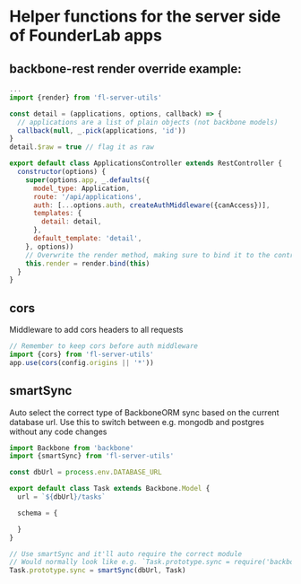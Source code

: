 # Helper functions for the server side of FounderLab apps

backbone-rest render override example:
-----------------------------
```javascript
...
import {render} from 'fl-server-utils'

const detail = (applications, options, callback) => {
  // applications are a list of plain objects (not backbone models)
  callback(null, _.pick(applications, 'id'))
}
detail.$raw = true // flag it as raw

export default class ApplicationsController extends RestController {
  constructor(options) {
    super(options.app, _.defaults({
      model_type: Application,
      route: '/api/applications',
      auth: [...options.auth, createAuthMiddleware({canAccess})],
      templates: {
        detail: detail,
      },
      default_template: 'detail',
    }, options))
    // Overwrite the render method, making sure to bind it to the controller
    this.render = render.bind(this)
  }
}
```

cors
----
Middleware to add cors headers to all requests

```javascript
// Remember to keep cors before auth middleware
import {cors} from 'fl-server-utils'
app.use(cors(config.origins || '*'))
```

smartSync
---------
Auto select the correct type of BackboneORM sync based on the current database url.
Use this to switch between e.g. mongodb and postgres without any code changes

```javascript
import Backbone from 'backbone'
import {smartSync} from 'fl-server-utils'

const dbUrl = process.env.DATABASE_URL

export default class Task extends Backbone.Model {
  url = `${dbUrl}/tasks`

  schema = {

  }
}

// Use smartSync and it'll auto require the correct module
// Would normally look like e.g. `Task.prototype.sync = require('backbone-mongo').sync(Task)`
Task.prototype.sync = smartSync(dbUrl, Task)
```
